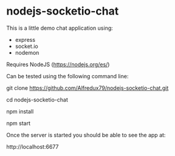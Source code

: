 # nodejs-socketio-chat

This is a little demo chat application using:

- express
- socket.io
- nodemon 

Requires NodeJS (https://nodejs.org/es/)

Can be tested using the following command line:

git clone https://github.com/Alfredux79/nodejs-socketio-chat.git

cd nodejs-socketio-chat

npm install

npm start

Once the server is started you should be able to see the app at:

http://localhost:6677
